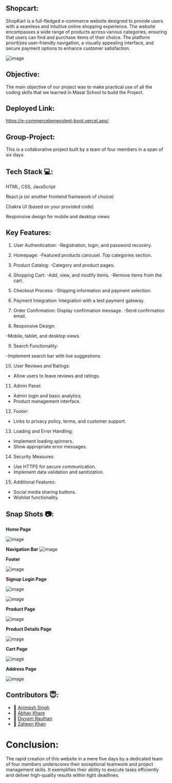 ## Shopcart:

ShopKart is a full-fledged e-commerce website designed to provide users with a seamless and intuitive online shopping experience. The website encompasses a wide range of products across various categories, ensuring that users can find and purchase items of their choice. The platform prioritizes user-friendly navigation, a visually appealing interface, and secure payment options to enhance customer satisfaction.

![image](https://github.com/DivYam062/eCommercebenevolent-boot/assets/51116785/2d15a883-8b34-4c95-947b-36c236b204de)


## Objective:
The main objective of our project was to make practical use of all the coding skills that we learned in Masai School to build the Project.

## Deployed Link:

https://e-commercebenevolent-boot.vercel.app/

## Group-Project:
This is a collaborative project built by a team of four members in a span of six days.

## Tech Stack 💻:

HTML, CSS, JavaScript

React.js (or another frontend framework of choice)

Chakra UI (based on your provided code)

Responsive design for mobile and desktop views



## Key Features:
1. User Authentication:
-Registration, login, and password recovery.

2. Homepage:
-Featured products carousel.
Top categories section.
3. Product Catalog:
-Category and product pages.

4. Shopping Cart:
-Add, view, and modify items.
-Remove items from the cart.

5. Checkout Process:
-Shipping information and payment selection.

6. Payment Integration:
Integration with a test payment gateway.

7. Order Confirmation:
Display confirmation message.
-Send confirmation email.

8. Responsive Design:

-Mobile, tablet, and desktop views.

9. Search Functionality:

-Implement search bar with live suggestions.

10. User Reviews and Ratings:
- Allow users to leave reviews and ratings.

11. Admin Panel:
- Admin login and basic analytics.
- Product management interface.

12. Footer:
- Links to privacy policy, terms, and customer support.

13. Loading and Error Handling:
- Implement loading spinners.
- Show appropriate error messages.

14. Security Measures:
- Use HTTPS for secure communication.
- Implement data validation and sanitization.

15. Additional Features:
- Social media sharing buttons.
- Wishlist functionality.







## Snap Shots 📷:

**Home Page**

![image](https://github.com/DivYam062/eCommercebenevolent-boot/assets/51116785/c487ebf8-1fef-466e-87e6-0f87c615a25a)

**Navigation Bar**
![image](https://github.com/DivYam062/eCommercebenevolent-boot/assets/51116785/65e02c1b-7605-4729-af8d-3f8479e53365)

**Footer**

![image](https://github.com/DivYam062/eCommercebenevolent-boot/assets/51116785/d4973871-b9a8-45cb-b095-e10cb0e340d0)

**Signup Login Page**

![image](https://github.com/DivYam062/eCommercebenevolent-boot/assets/51116785/dccacfc7-fd92-4034-b535-5bab6d265e7f)

![image](https://github.com/DivYam062/eCommercebenevolent-boot/assets/51116785/25febcc0-7be9-4afe-b77b-0b59181d6c7c)

**Product Page**

![image](https://github.com/DivYam062/eCommercebenevolent-boot/assets/51116785/f365eeb5-f74b-4f36-bddc-00a9658d6858)

**Product Details Page**

![image](https://github.com/DivYam062/eCommercebenevolent-boot/assets/51116785/9176c29c-1c90-4a1f-bcbe-92449187ad4a)

**Cart Page**

![image](https://github.com/DivYam062/eCommercebenevolent-boot/assets/51116785/ef1c106a-8463-4e63-b2e2-1508eee75212)


**Address Page**

![image](https://github.com/DivYam062/eCommercebenevolent-boot/assets/51116785/55540572-3336-486c-b540-1aca41e8398b)

## Contributors  😇:

- 👤 [Animesh Singh](https://www.github.com/Animesh-2)
- 👤 [Abhay Khare](https://github.com/ABHAY-22)
- 👤 [Divyam Rauthan](https://github.com/DivYam062)
- 👤 [Zaheen Khan](https://github.com/Zaheen04)


# Conclusion:
The rapid creation of this website in a mere five days by a dedicated team of four members underscores their exceptional teamwork and project management skills. It exemplifies their ability to execute tasks efficiently and deliver high-quality results within tight deadlines.











